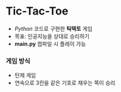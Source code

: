 # Tic-Tac-Toe
- *Python* 코드로 구현한 **틱택토** 게임
- 목표: 인공지능을 상대로 승리하기
- **main.py** 컴파일 시 플레이 가능

### 게임 방식
- 턴제 게임
- 연속으로 3칸을 같은 기호로 채우는 쪽이 승리
